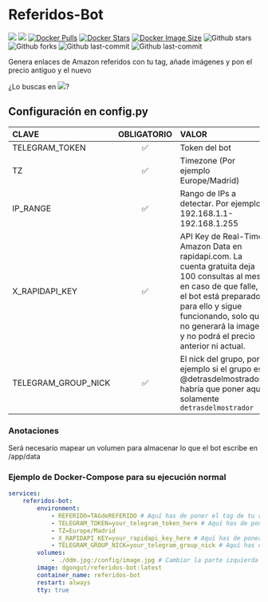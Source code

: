 # Referidos-Bot
[![](https://badgen.net/badge/icon/github?icon=github&label)](https://github.com/dgongut/referidos-bot)
[![](https://badgen.net/badge/icon/docker?icon=docker&label)](https://hub.docker.com/r/dgongut/referidos-bot)
[![Docker Pulls](https://badgen.net/docker/pulls/dgongut/referidos-bot?icon=docker&label=pulls)](https://hub.docker.com/r/dgongut/referidos-bot/)
[![Docker Stars](https://badgen.net/docker/stars/dgongut/referidos-bot?icon=docker&label=stars)](https://hub.docker.com/r/dgongut/referidos-bot/)
[![Docker Image Size](https://badgen.net/docker/size/dgongut/referidos-bot?icon=docker&label=image%20size)](https://hub.docker.com/r/dgongut/referidos-bot/)
![Github stars](https://badgen.net/github/stars/dgongut/referidos-bot?icon=github&label=stars)
![Github forks](https://badgen.net/github/forks/dgongut/referidos-bot?icon=github&label=forks)
![Github last-commit](https://img.shields.io/github/last-commit/dgongut/referidos-bot)
![Github last-commit](https://badgen.net/github/license/dgongut/referidos-bot)

Genera enlaces de Amazon referidos con tu tag, añade imágenes y pon el precio antiguo y el nuevo

¿Lo buscas en [![](https://badgen.net/badge/icon/docker?icon=docker&label)](https://hub.docker.com/r/dgongut/referidos-bot)?

## Configuración en config.py

| CLAVE  | OBLIGATORIO | VALOR |
|:------------- |:---------------:| :-------------|
|TELEGRAM_TOKEN |✅| Token del bot |
|TZ |✅| Timezone (Por ejemplo Europe/Madrid) |
|IP_RANGE |✅| Rango de IPs a detectar. Por ejemplo 192.168.1.1-192.168.1.255 | 
|X_RAPIDAPI_KEY |✅| API Key de Real-Time Amazon Data en rapidapi.com. La cuenta gratuita deja 100 consultas al mes, en caso de que falle, el bot está preparado para ello y sigue funcionando, solo que no generará la imagen y no podrá el precio anterior ni actual. | 
|TELEGRAM_GROUP_NICK |✅| El nick del grupo, por ejemplo si el grupo es @detrasdelmostrador, habría que poner aquí solamente `detrasdelmostrador`|

### Anotaciones
Será necesario mapear un volumen para almacenar lo que el bot escribe en /app/data

### Ejemplo de Docker-Compose para su ejecución normal

```yaml
services:
    referidos-bot:
        environment:
            - REFERIDO=TAGdeREFERIDO # Aquí has de poner el tag de tu referido, por ejemplo: dgongut-21
            - TELEGRAM_TOKEN=your_telegram_token_here # Aquí has de poner el token de tu bot de Telegram
            - TZ=Europe/Madrid
            - X_RAPIDAPI_KEY=your_rapidapi_key_here # Aquí has de poner tu API Key de real-time-amazon-data en rapidapi.com
            - TELEGRAM_GROUP_NICK=your_telegram_group_nick # Aquí has de poner el nick del grupo de Telegram (se verá en el mensaje)
        volumes:
            - ./ddm.jpg:/config/image.jpg # Cambiar la parte izquierda con una imagen del grupo, ha de ser en formato cuadrado, cambiar solamente la parte izquierda, la derecha hay que dejarla como está /config/image.jpg
        image: dgongut/referidos-bot:latest
        container_name: referidos-bot
        restart: always
        tty: true
```
